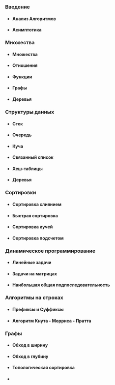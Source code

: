 ### Введение
- #### Анализ Алгоритмов
- #### Асимптотика


### Множества
- #### Множества
- #### Отношения
- #### Функции
- #### Графы 
- #### Деревья 

### Структуры данных
- #### Стек
- #### Очередь
- #### Куча
- #### Связанный список
- #### Хеш-таблицы
- #### Деревья


### Сортировки
- #### Сортировка слиянием
- #### Быстрая сортировка 
- #### Сортировка кучей
- #### Сортировка подсчетом


### Динамическое программирование
- #### Линейные задачи
- #### Задачи на матрицах
- #### Наибольшая общая подпоследовательность

### Алгоритмы на строках

- #### Префиксы и Суффиксы
- #### Алгоритм Кнута - Морриса - Пратта

### Графы
- #### Обход в ширину
- #### Обход в глубину
- #### Топологическая сортировка
- #### 